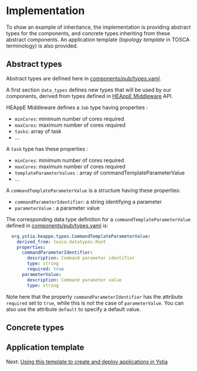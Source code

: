 # Implementation

To show an example of inheritance, the implementation is providing abstract types for the components, and concrete types inheriting from these abstract components.
An application template (*topology template* in TOSCA terminology) is also provided.

## Abstract types
Abstract types are defined here in [components/pub/types.yaml](../components/pub/types.yaml).

A first section `data_types` defines new types that will be used by our components, derived from types defined in [HEAppE Middleware](https://code.it4i.cz/ADAS/HEAppE/Middleware/wikis/home) API.

HEAppE Middleware defines a `Job` type having properties :
* `minCores`: minimum number of cores required
* `maxCores`: maximum number of cores required
* `tasks`: array of task
* ...

A `task` type has these properties :
* `minCores`: minimum number of cores required
* `maxCores`: maximum number of cores required
* `templateParameterValues` : array of commandTemplateParameterValue
* ...

A `commandTemplateParameterValue` is a structure having these properties:
* `commandParameterIdentifier`: a string identifying a parameter
* `parameterValue` : a parameter value

The corresponding data type definition for a `commandTemplateParameterValue` defined in [components/pub/types.yaml](../components/pub/types.yaml) is:

```yaml
  org.ystia.heappe.types.CommandTemplateParameterValue:
    derived_from: tosca.datatypes.Root
    properties:
      commandParameterIdentifier:
        description: Command parameter identifier
        type: string
        required: true
      parameterValue:
        description: Command parameter value
        type: string
```

Note here that the property `commandParameterIdentifier`  has the attribute `required` set to `true`, while this is not the case of `parameterValue`. You can also use the attribute `default` to specify a default value.

## Concrete types

## Application template


Next: [Using this template to create and deploy applications in Ystia](using_ystia.md)
